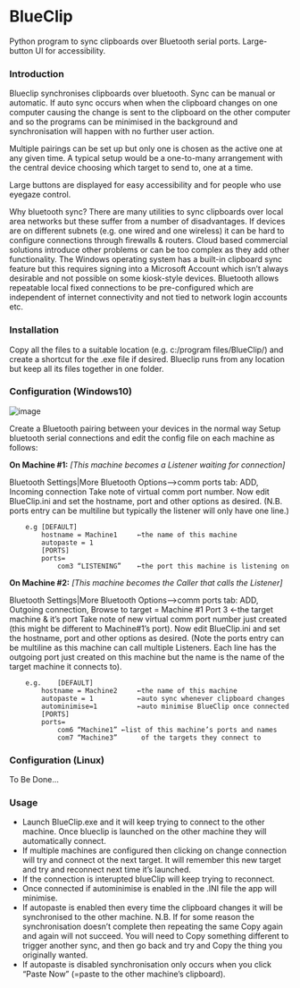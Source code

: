 # BlueClip
Python program to sync clipboards over Bluetooth serial ports. Large-button UI for accessibility.

### Introduction
Blueclip synchronises clipboards over bluetooth. Sync can be manual or automatic. If auto sync occurs when when the clipboard changes on one computer causing the change is sent to the clipboard on the other computer and so  the programs can be minimised in the background and synchronisation will happen with no further user action. 

Multiple pairings can be set up but only one is chosen as the active one at any given time. A typical setup would be a one-to-many arrangement with the central device choosing which target to send to, one at a time.

Large buttons are displayed for easy accessibility and for people who use eyegaze control.

Why bluetooth sync? There are many utilities to sync clipboards over local area networks but these suffer from a number of disadvantages. If devices are on different subnets (e.g. one wired and one wireless) it can be hard to configure connections through firewalls & routers. Cloud based commercial solutions introduce other problems or can be too complex as they add other functionality.  The Windows operating system has a built-in clipboard sync feature but this requires signing into a Microsoft Account which isn’t always desirable and not possible on some kiosk-style devices. Bluetooth allows repeatable local fixed connections to be pre-configured which are independent of internet connectivity and not tied to network login accounts etc.

### Installation
Copy all the files to a suitable location (e.g. c:/program files/BlueClip/) and create a shortcut for the .exe file if desired. Blueclip runs from any location but keep all its files together in one folder.

### Configuration (Windows10)
![image](https://github.com/joedevsys/BlueClip/assets/84750746/e75b7dc2-550e-4ee7-b562-24d9d3cdfdf8)

Create a Bluetooth pairing between your devices in the normal way
Setup bluetooth serial connections and edit the config file on each machine as follows:

**On Machine #1:**   _[This machine becomes a Listener waiting for connection]_
	
 Bluetooth Settings|More Bluetooth Options-->comm ports tab: ADD, Incoming connection
	Take note of virtual comm port number.
	Now edit BlueClip.ini and set the hostname, port and other options as desired.
	(N.B. ports entry can be multiline but typically the listener will only have one line.)
```
	e.g	[DEFAULT]
		hostname = Machine1    	←the name of this machine
		autopaste = 1
		[PORTS]
		ports=
			com3 “LISTENING”	←the port this machine is listening on
```

**On Machine #2:**  _[This machine becomes the Caller that calls the Listener]_
	
 Bluetooth Settings|More Bluetooth Options-->comm ports tab: ADD, Outgoing connection, 	Browse to target = Machine #1 Port 3    	 ←the target machine & it’s port
	Take note of new virtual comm port number just created (this might be different to 	Machine#1’s port).
	Now edit BlueClip.ini and set the hostname, port and other options as desired.
	(Note the ports entry can be multiline as this machine can call multiple Listeners. Each line has the outgoing port just created on this machine but the name is the name of the target 	machine it connects to).
```
	e.g. 	[DEFAULT]
		hostname = Machine2		←the name of this machine
		autopaste = 1			←auto sync whenever clipboard changes
		autominimise=1			←auto minimise BlueClip once connected
		[PORTS]
		ports=
			com6 “Machine1”	←list of this machine’s ports and names
			com7 “Machine3”  	 of the targets they connect to 
```

### Configuration (Linux)
To Be Done...

### Usage

- Launch BlueClip.exe and it will keep trying to connect to the other machine. Once blueclip is launched on the other machine they will automatically connect. 
- If multiple machines are configured then clicking on change connection will try and connect ot the next target. It will remember this new target and try and reconnect next time it’s launched.
- If the connection is interupted blueClip will keep trying to reconnect.
- Once connected if autominimise is enabled in the .INI file the app will minimise. 
- If autopaste is enabled then every time the clipboard changes it will be synchronised to the other machine. N.B. If for some reason the synchronisation doesn’t complete then repeating the same Copy again and again will not succeed. You will need to Copy something different to trigger another sync, and then go back and try and Copy the thing you originally wanted.
- If autopaste is disabled synchronisation only occurs when you click “Paste Now” (=paste to the other machine’s clipboard).
